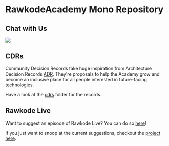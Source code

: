 # RawkodeAcademy Mono Repository

## Chat with Us

[![](https://dcbadge.limes.pink/api/server/ErVgHCN)](https://discord.gg/RawkodeAcademy)

## CDRs

Community Decision Records take huge inspiration from Architecture Decision Records [ADR](https://github.com/joelparkerhenderson/architecture-decision-record). They're proposals to help the Academy grow and become an inclusive place for all people interested in future-facing technologies.

Have a look at the [cdrs](cdrs) folder for the records.

## Rawkode Live

Want to suggest an episode of Rawkode Live? You can do so [here](https://github.com/RawkodeAcademy/RawkodeAcademy/issues/new?template=new-rawkode-live.yaml)!

If you just want to snoop at the current suggestions, checkout the [project here](https://github.com/orgs/RawkodeAcademy/projects/11/views/1).
